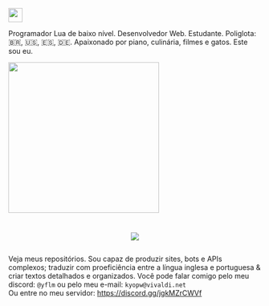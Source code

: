 <a href="http://lua.org"><img src="https://img.shields.io/badge/lua-%232C2D72.svg?style=for-the-badge&logo=lua&logoColor=white" height="28"/></a>

Programador Lua de baixo nível. Desenvolvedor Web. Estudante. Poliglota: 🇧🇷, 🇺🇸, 🇪🇸, 🇩🇪. Apaixonado por piano, culinária, filmes e gatos. Este sou eu.

<img src="https://github-readme-stats.vercel.app/api/top-langs/?username=mieusk&layout=compact&theme=apprentice&hide_border=true&bg_color=1e2124&card_width=384&line_height=40" width="300"/>

<h1><p align="center"><img src="https://readme-typing-svg.demolab.com/?font=Fira+Code&weight=700&size=28&pause=1000&color=3807F7&center=true&vCenter=true&width=650&height=34&lines=Habe+ich+ein+Portifolio?"/></p></h1>

Veja meus repositórios. Sou capaz de produzir sites, bots e APIs complexos; traduzir com proeficiência entre a língua inglesa e portuguesa & criar textos detalhados e organizados. Você pode falar comigo pelo meu discord: `@yflm` ou pelo meu e-mail: `kyopw@vivaldi.net`<br>
Ou entre no meu servidor: https://discord.gg/jgkMZrCWVf
